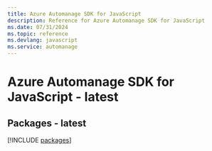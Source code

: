 ```yaml
---
title: Azure Automanage SDK for JavaScript
description: Reference for Azure Automanage SDK for JavaScript
ms.date: 07/31/2024
ms.topic: reference
ms.devlang: javascript
ms.service: automanage
---
```

# Azure Automanage SDK for JavaScript - latest
## Packages - latest
[!INCLUDE [packages](automanage-index.md)]